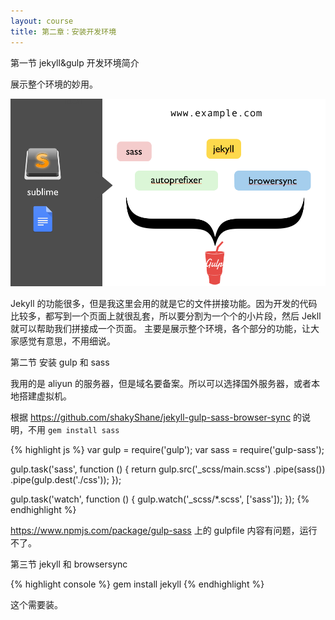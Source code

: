 ```yaml
---
layout: course
title: 第二章：安装开发环境
---
```


第一节  jekyll&gulp 开发环境简介

展示整个环境的妙用。


![](images/chap2/overview.png)

Jekyll 的功能很多，但是我这里会用的就是它的文件拼接功能。因为开发的代码比较多，都写到一个页面上就很乱套，所以要分割为一个个的小片段，然后 Jekll 就可以帮助我们拼接成一个页面。
主要是展示整个环境，各个部分的功能，让大家感觉有意思，不用细说。

第二节 安装 gulp 和 sass

我用的是 aliyun 的服务器，但是域名要备案。所以可以选择国外服务器，或者本地搭建虚拟机。



根据 https://github.com/shakyShane/jekyll-gulp-sass-browser-sync 的说明，不用 `gem install sass`

{% highlight js %}
var gulp        = require('gulp');
var sass        = require('gulp-sass');

gulp.task('sass', function () {
    return gulp.src('_scss/main.scss')
        .pipe(sass())
        .pipe(gulp.dest('./css'));
});

gulp.task('watch', function () {
    gulp.watch('_scss/*.scss', ['sass']);
});
{% endhighlight %}


https://www.npmjs.com/package/gulp-sass 上的 gulpfile 内容有问题，运行不了。

第三节 jekyll 和 browsersync

{% highlight console %}
gem install jekyll
{% endhighlight %}

这个需要装。
